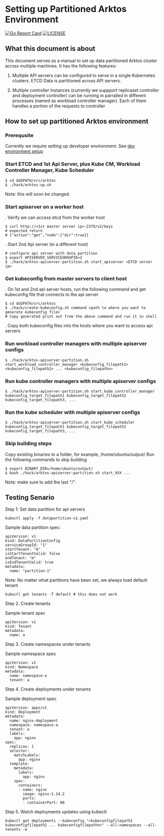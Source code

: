 
# Setting up Partitioned Arktos Environment

[![Go Report Card](https://goreportcard.com/badge/github.com/futurewei-cloud/arktos)](https://goreportcard.com/report/github.com/futurewei-cloud/arktos)
[![LICENSE](https://img.shields.io/badge/license-apache%202.0-green)](https://github.com/futurewei-cloud/arktos/blob/master/LICENSE)

## What this document is about

This document serves as a manual to set up data partitioned Arktos cluster across multiple machines. It has the following features:

1. Multiple API servers can be configured to serve in a single Kubernetes clusters. ETCD Data is partitioned across API servers.

1. Multiple controller instances (currently we suppport replicaset controller and deployment controller) can be running in parralled in different processes (named as workload controller manager). Each of them handles a portion of the requests to controller 


## How to set up partitioned Arktos environment

### Prerequsite

Currently we require setting up developer environment. See [dev environment setup](setup-dev-env.md)

### Start ETCD and 1st Api Server, plus Kube CM, Workload Controller Manager, Kube Scheduler

```
$ cd $GOPATH/src/arktos
$ ./hack/arktos-up.sh
```
Note: this will soon be changed.

### Start apiserver on a worker host

. Verify we can access etcd from the worker host
```
$ curl http://<1st master server ip>:2379/v2/keys
# expected return
# {"action":"get","node":{"dir":true}}
```

. Start 2nd Api server (in a different host)
```
# configure api server with data partition
$ export APISERVER_SERVICEGROUPID=2
$ ./hack/arktos-apiserver-partition.sh start_apiserver <ETCD server ip>
```

### Get kubeconfig from master servers to client host
. On 1st and 2nd api server hosts, run the following command and get kubeconfig file that connects to the api server
```
$ cd $GOPATH/src/arktos
$ ./hack/create-kubeconfig.sh command <path to where you want to generate kubeconfig file>
# Copy generated print out from the above command and run it in shell
```
. Copy both kubeconfig files into the hosts where you want to access api servers

### Run workload controller managers with multiple apiserver configs
```
$ ./hack/arktos-apiserver-partition.sh start_workload_controller_manager <kubeconfig_filepath1> <kubeconfig_filepath2> ... <kubeconfig_filepathn>
```

### Run kube controller managers with multiple apiserver configs
```
$ ./hack/arktos-apiserver-partition.sh start_kube_controller_manager kubeconfig_target_filepath1 kubeconfig_target_filepath2 kubeconfig_target_filepath3, ...
```

### Run the kube scheduler with multiple apiserver configs
```
$ ./hack/arktos-apiserver-partition.sh start_kube_scheduler kubeconfig_target_filepath1 kubeconfig_target_filepath2 kubeconfig_target_filepath3, ...
```

### Skip building steps
Copy existing binaries to a folder, for example, /home/ubuntu/output/
Run the following commands to skip building
```
$ export BINARY_DIR=/home/ubuntu/output/
$ bash ./hack/arktos-apiserver-partition.sh start_XXX ...
```
Note: make sure to add the last "/".

## Testing Senario

Step 1: Set data partition for api servers
```
kubectl apply -f datapartition-s1.yaml
```
Sample data partition spec:
```
apiVersion: v1
kind: DataPartitionConfig
serviceGroupId: "1"
startTenant: "A"
isStartTenantValid: false 
endTenant: "m"
isEndTenantValid: true
metadata:
  name: "partition-1"
```
Note: No matter what partitions have been set, we always load default tenant
```
kubectl get tenants -T default # this does not work
```

Step 2. Create tenants

Sample tenant spec 
```
apiVersion: v1
kind: Tenant
metadata:
  name: a 
```

Step 3. Create namespaces under tenants

Sample namespace spec 
```
apiVersion: v1
kind: Namespace
metadata:
  name: namespace-a
  tenant: a 
```

Step 4. Create deployments under tenants

Sample deployment spec 
```
apiVersion: apps/v1
kind: Deployment
metadata:
  name: nginx-deployment
  namespace: namespace-a
  tenant: a 
  labels:
    app: nginx
spec:
  replicas: 1 
  selector:
    matchLabels:
      app: nginx
  template:
    metadata:
      labels:
        app: nginx
    spec:
      containers:
      - name: nginx
        image: nginx:1.14.2
        ports:
        - containerPort: 80
```

Step 5. Watch deployments updates using kubectl 
```
kubectl get deployments --kubeconfig "<kubeconfigfilepath1 kubeconfigfilepath2 ... kubeconfigfilepathn>" --all-namespaces --all-tenants -w
```

